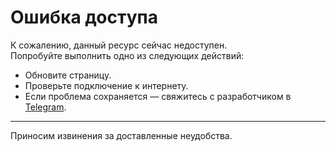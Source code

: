 # Ошибка доступа

К сожалению, данный ресурс сейчас недоступен.  
Попробуйте выполнить одно из следующих действий:

-  Обновите страницу.
-  Проверьте подключение к интернету.
-  Если проблема сохраняется — свяжитесь с разработчиком в [Telegram](https://t.me/OvochJS).

---

 Приносим извинения за доставленные неудобства.